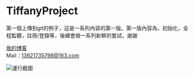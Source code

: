 # TiffanyProject
第一個上傳到git的例子，這是一系列內容的第一版。第一版內容為，初始化，全程監聽，註冊/登錄等，後續會做一系列新鮮的嘗試，謝謝

[我的博客](http://blog.csdn.net/ddwhan0123)  
Mail：13621735798@163.com

 ![運行截圖](http://survey.isengine.com.cn:8002/images/run20151022.gif)

